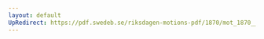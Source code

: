 ```yaml
---
layout: default
UpRedirect: https://pdf.swedeb.se/riksdagen-motions-pdf/1870/mot_1870__ak__00189/mot_1870__ak__00189_003.pdf
---
```

